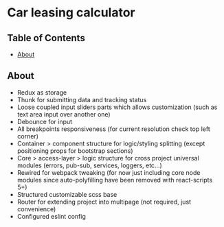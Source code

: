 # Car leasing calculator

## Table of Contents

- [About](#about)

## About <a name = "about"></a>

- Redux as storage
- Thunk for submitting data and tracking status
- Loose coupled input sliders parts which allows customization (such as text area input over another one)
- Debounce for input
- All breakpoints responsiveness (for current resolution check top left corner)
- Container > component structure for logic/styling splitting (except positioning props for bootstrap sections)
- Core > access-layer > logic structure for cross project universal modules (errors, pub-sub, services, loggers, etc...)
- Rewired for webpack tweaking (for now just including core node modules since auto-polyfilling have been removed with react-scripts 5+)
- Structured customizable scss base
- Router for extending project into multipage (not required, just convenience)
- Configured eslint config  